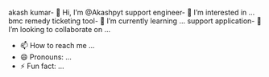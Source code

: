 akash kumar- 👋 Hi, I’m @Akashpyt
support engineer- 👀 I’m interested in ...
bmc remedy ticketing tool- 🌱 I’m currently learning ...
support application- 💞️ I’m looking to collaborate on ...
- 📫 How to reach me ...
- 😄 Pronouns: ...
- ⚡ Fun fact: ...

<!---
Akashpyt/Akashpyt is a ✨ special ✨ repository because its `README.md` (this file) appears on your GitHub profile.
You can click the Preview link to take a look at your changes.
--->
